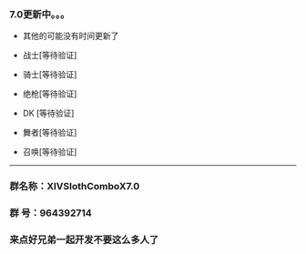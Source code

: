 ### 7.0更新中。。。
* 其他的可能没有时间更新了
* 战士[等待验证]  
* 骑士[等待验证]  
* 绝枪[等待验证]
* DK  [等待验证]



* 舞者[等待验证]
* 召唤[等待验证]
---
### 群名称：XIVSlothComboX7.0
### 群   号：964392714
### 来点好兄弟一起开发不要这么多人了
